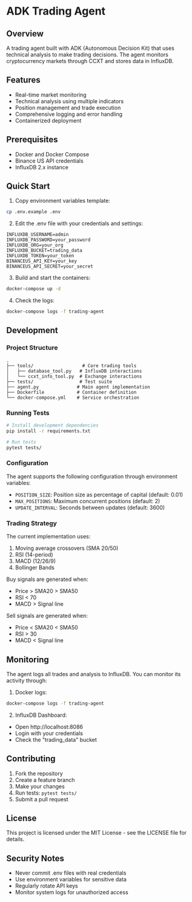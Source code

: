 # ADK Trading Agent

## Overview

A trading agent built with ADK (Autonomous Decision Kit) that uses technical analysis to make trading decisions. The agent monitors cryptocurrency markets through CCXT and stores data in InfluxDB.

## Features

- Real-time market monitoring
- Technical analysis using multiple indicators
- Position management and trade execution
- Comprehensive logging and error handling
- Containerized deployment

## Prerequisites

- Docker and Docker Compose
- Binance US API credentials
- InfluxDB 2.x instance

## Quick Start

1. Copy environment variables template:
```bash
cp .env.example .env
```

2. Edit the .env file with your credentials and settings:
```
INFLUXDB_USERNAME=admin
INFLUXDB_PASSWORD=your_password
INFLUXDB_ORG=your_org
INFLUXDB_BUCKET=trading_data
INFLUXDB_TOKEN=your_token
BINANCEUS_API_KEY=your_key
BINANCEUS_API_SECRET=your_secret
```

3. Build and start the containers:
```bash
docker-compose up -d
```

4. Check the logs:
```bash
docker-compose logs -f trading-agent
```

## Development

### Project Structure
```
.
├── tools/                  # Core trading tools
│   ├── database_tool.py   # InfluxDB interactions
│   └── ccxt_info_tool.py  # Exchange interactions
├── tests/                 # Test suite
├── agent.py              # Main agent implementation
├── Dockerfile            # Container definition
└── docker-compose.yml    # Service orchestration
```

### Running Tests

```bash
# Install development dependencies
pip install -r requirements.txt

# Run tests
pytest tests/
```

### Configuration

The agent supports the following configuration through environment variables:

- `POSITION_SIZE`: Position size as percentage of capital (default: 0.01)
- `MAX_POSITIONS`: Maximum concurrent positions (default: 2)
- `UPDATE_INTERVAL`: Seconds between updates (default: 3600)

### Trading Strategy

The current implementation uses:
1. Moving average crossovers (SMA 20/50)
2. RSI (14-period)
3. MACD (12/26/9)
4. Bollinger Bands

Buy signals are generated when:
- Price > SMA20 > SMA50
- RSI < 70
- MACD > Signal line

Sell signals are generated when:
- Price < SMA20 < SMA50
- RSI > 30
- MACD < Signal line

## Monitoring

The agent logs all trades and analysis to InfluxDB. You can monitor its activity through:

1. Docker logs:
```bash
docker-compose logs -f trading-agent
```

2. InfluxDB Dashboard:
- Open http://localhost:8086
- Login with your credentials
- Check the "trading_data" bucket

## Contributing

1. Fork the repository
2. Create a feature branch
3. Make your changes
4. Run tests: `pytest tests/`
5. Submit a pull request

## License

This project is licensed under the MIT License - see the LICENSE file for details.

## Security Notes

- Never commit .env files with real credentials
- Use environment variables for sensitive data
- Regularly rotate API keys
- Monitor system logs for unauthorized access